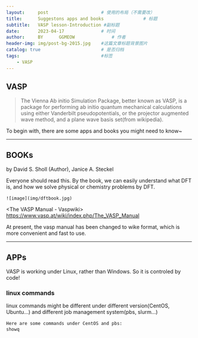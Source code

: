 ```yaml
---
layout:     post   				    # 使用的布局（不需要改）
title:      Suggestons apps and books 				# 标题 
subtitle:   VASP lesson-Introduction #副标题
date:       2023-04-17 				# 时间
author:     BY 		GGMEOW				# 作者
header-img: img/post-bg-2015.jpg 	#这篇文章标题背景图片
catalog: true 						# 是否归档
tags:								#标签
    - VASP
---
```


## VASP

>The Vienna Ab initio Simulation Package, better known as VASP, is a package for performing ab initio quantum mechanical calculations using either Vanderbilt pseudopotentials, or the projector augmented wave method, and a plane wave basis set(from wikipedia).

To begin with, there are some apps and books you might need to know~

***

## BOOKs

<Density Functional Theory:A Practical Introduction>by David S. Sholl (Author), Janice A. Steckel 

Everyone should read this. By the book, we can easily understand what DFT is, and how we solve physical or chemistry problems by DFT.
    
    ![image](img/dftbook.jpg)

<The VASP Manual - Vaspwiki> https://www.vasp.at/wiki/index.php/The_VASP_Manual
    
At present, the vasp manual has been changed to wike format, which is more convenient and fast to use.

***
## APPs

VASP is working under Linux, rather than Windows. So it is controled by code!
    
### linux commands 
linux commands might be different under different version(CentOS, Ubuntu...) and different job management system(pbs, slurm...)
    
    Here are some commands under CentOS and pbs:
    showq
    
    
    
